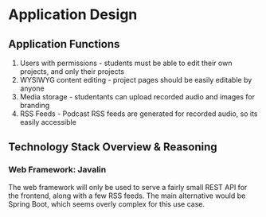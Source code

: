 # Application Design

## Application Functions

1. Users with permissions - students must be able to edit their own projects, and only their projects
2. WYSIWYG content editing - project pages should be easily editable by anyone
3. Media storage - studentants can upload recorded audio and images for branding
4. RSS Feeds - Podcast RSS feeds are generated for recorded audio, so its easily accessible 


## Technology Stack Overview & Reasoning

### Web Framework: Javalin

The web framework will only be used to serve a fairly small REST API for the frontend, along with a few RSS feeds.
The main alternative would be Spring Boot, which seems overly complex for this use case.